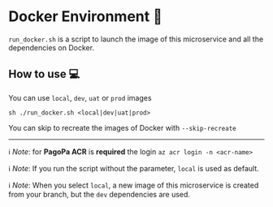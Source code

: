# Docker Environment 🐳
`run_docker.sh` is a script to launch the image of this microservice and all the dependencies on Docker.

## How to use 💻
You can use `local`, `dev`, `uat` or `prod` images

`sh ./run_docker.sh <local|dev|uat|prod>`

You can skip to recreate the images of Docker with `--skip-recreate`

---

ℹ️ _Note_: for **PagoPa ACR** is **required** the login `az acr login -n <acr-name>`

ℹ️ _Note_: If you run the script without the parameter, `local` is used as default.

ℹ️ _Note_: When you select `local`, a new image of this microservice is created from your branch, but the `dev` dependencies are used.
